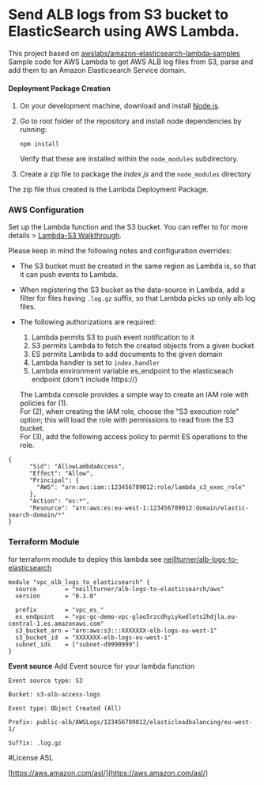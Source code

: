 # Send ALB logs from S3 bucket to ElasticSearch using AWS Lambda.
This project based on [awslabs/amazon-elasticsearch-lambda-samples](https://github.com/awslabs/amazon-elasticsearch-lambda-samples)
Sample code for AWS Lambda to get AWS ALB log files from S3, parse
and add them to an Amazon Elasticsearch Service domain.


#### Deployment Package Creation
1. On your development machine, download and install [Node.js](https://nodejs.org/en/).
2. Go to root folder of the repository and install node dependencies by running:

   ```
   npm install
   ```

   Verify that these are installed within the `node_modules` subdirectory.
3. Create a zip file to package the *index.js* and the `node_modules` directory

The zip file thus created is the Lambda Deployment Package.

### AWS Configuration

Set up the Lambda function and the S3 bucket. You can reffer to for more details >
[Lambda-S3 Walkthrough](http://docs.aws.amazon.com/lambda/latest/dg/walkthrough-s3-events-adminuser.html).

Please keep in mind the following notes and configuration overrides:

* The S3 bucket must be created in the same region as Lambda is, so that it
  can push events to Lambda.

* When registering the S3 bucket as the data-source in Lambda, add a filter
  for files having `.log.gz` suffix, so that Lambda picks up only alb log files.

* The following authorizations are required:

  1. Lambda permits S3 to push event notification to it
  2. S3 permits Lambda to fetch the created objects from a given bucket
  3. ES permits Lambda to add documents to the given domain
  4. Lambda handler is set to `index.handler`
  5. Lambda environment variable es_endpoint to the elasticseach endpoint (dom't include https://)  

  The Lambda console provides a simple way to create an IAM role with policies
  for (1).  
  For (2), when creating the IAM role, choose the "S3 execution role"
  option; this will load the role with permissions to read from the S3
  bucket.  
  For (3), add the following access policy to permit ES operations
  to the role.

```
{
      "Sid": "AllowLambdaAccess",
      "Effect": "Allow",
      "Principal": {
        "AWS": "arn:aws:iam::123456789012:role/lambda_s3_exec_role"
      },
      "Action": "es:*",
      "Resource": "arn:aws:es:eu-west-1:123456789012:domain/elastic-search-domain/*"
}
```

### Terraform Module

for terraform module to deploy this lambda see  [neillturner/alb-logs-to-elasticsearch](https://registry.terraform.io/modules/neillturner/alb-logs-to-elasticsearch/aws)

```
module "vpc_alb_logs_to_elasticsearch" {
  source        = "neillturner/alb-logs-to-elasticsearch/aws"
  version       = "0.1.0"

  prefix        = "vpc_es_"
  es_endpoint   = "vpc-gc-demo-vpc-gloo5rzcdhyiykwdlots2hdjla.eu-central-1.es.amazonaws.com"
  s3_bucket_arn = "arn:aws:s3:::XXXXXXX-elb-logs-eu-west-1"
  s3_bucket_id  = "XXXXXXX-elb-logs-eu-west-1"
  subnet_ids    = ["subnet-d9990999"]
}
```

**Event source**
Add Event source for your lambda function

`Event source type: S3`

`Bucket: s3-alb-access-logs`

`Event type: Object Created (All)`

`Prefix: public-alb/AWSLogs/123456789012/elasticloadbalancing/eu-west-1/`

`Suffix: .log.gz`


#License
ASL

[https://aws.amazon.com/asl/](https://aws.amazon.com/asl/)
